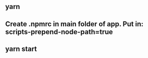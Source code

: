 ## yarn

## Create .npmrc in main folder of app. Put in: scripts-prepend-node-path=true

## yarn start